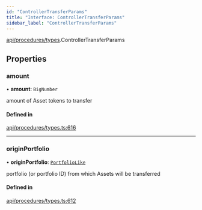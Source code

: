 ```yaml
---
id: "ControllerTransferParams"
title: "Interface: ControllerTransferParams"
sidebar_label: "ControllerTransferParams"
---
```


[api/procedures/types](../../../../../modules/API/Procedures/Types/Types.md).ControllerTransferParams

## Properties

### amount

• **amount**: `BigNumber`

amount of Asset tokens to transfer

#### Defined in

[api/procedures/types.ts:616](https://github.com/PolymeshAssociation/polymesh-sdk/blob/720afb69c/src/api/procedures/types.ts#L616)

___

### originPortfolio

• **originPortfolio**: [`PortfolioLike`](../../../../../modules/Types/Types.md#portfoliolike)

portfolio (or portfolio ID) from which Assets will be transferred

#### Defined in

[api/procedures/types.ts:612](https://github.com/PolymeshAssociation/polymesh-sdk/blob/720afb69c/src/api/procedures/types.ts#L612)
